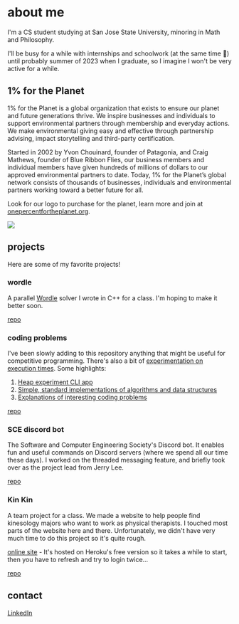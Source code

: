 # about me

I'm a CS student studying at San Jose State University, minoring in Math and Philosophy.

I'll be busy for a while with internships and schoolwork (at the same time 🥲) until probably summer of 2023 when I graduate, so I imagine I won't be very active for a while.

## 1% for the Planet

1% for the Planet is a global organization that exists to ensure our planet and future generations thrive. We inspire businesses and individuals to support environmental partners through membership and everyday actions. We make environmental giving easy and effective through partnership advising, impact storytelling and third-party certification.

Started in 2002 by Yvon Chouinard, founder of Patagonia, and Craig Mathews, founder of Blue Ribbon Flies, our business members and individual members have given hundreds of millions of dollars to our approved environmental partners to date. Today, 1% for the Planet’s global network consists of thousands of businesses, individuals and environmental partners working toward a better future for all.

Look for our logo to purchase for the planet, learn more and join at [onepercentfortheplanet.org](https://onepercentfortheplanet.org).

![](https://cdn2.hubspot.net/hubfs/6529561/1ftp_IndividualMember_Horizontal_FullColor-1.png)

## projects

Here are some of my favorite projects!

### wordle

A parallel [Wordle](https://www.nytimes.com/games/wordle/index.html) solver I wrote in C++ for a class. I'm hoping to make it better soon.

[repo](https://github.com/charlotte-zhuang/wordle)

### coding problems

I've been slowly adding to this repository anything that might be useful for competitive programming. There's also a bit of [experimentation on execution times](https://github.com/charlotte-zhuang/coding-problems/tree/main/science). Some highlights:

1. [Heap experiment CLI app](https://github.com/charlotte-zhuang/heap-experiments)
2. [Simple, standard implementations of algorithms and data structures](https://github.com/charlotte-zhuang/coding-problems/tree/main/useful-code)
3. [Explanations of interesting coding problems](https://github.com/charlotte-zhuang/coding-problems/tree/main/explanations)

[repo](https://github.com/charlotte-zhuang/coding-problems)

### SCE discord bot

The Software and Computer Engineering Society's Discord bot. It enables fun and useful commands on Discord servers (where we spend all our time these days). I worked on the threaded messaging feature, and briefly took over as the project lead from Jerry Lee.

[repo](https://github.com/SCE-Development/SCE-discord-bot)

### Kin Kin

A team project for a class. We made a website to help people find kinesology majors who want to work as physical therapists. I touched most parts of the website here and there. Unfortunately, we didn't have very much time to do this project so it's quite rough.

[online site](https://kinkin-cs160.herokuapp.com) - It's hosted on Heroku's free version so it takes a while to start, then you have to refresh and try to login twice…

[repo](https://github.com/CS160-KinKin/KinKin)

## contact

[LinkedIn](https://www.linkedin.com/in/charlotte-zhuang/)
